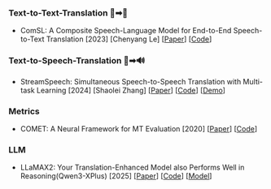 ### Text-to-Text-Translation 📄➡📄

- ComSL: A Composite Speech-Language Model for End-to-End Speech-to-Text Translation [2023] [Chenyang Le] [[Paper](https://arxiv.org/abs/2305.14838)] [[Code](https://github.com/nethermanpro/ComSL)]



### Text-to-Speech-Translation 📄➡🔊

- StreamSpeech: Simultaneous Speech-to-Speech Translation with Multi-task Learning [2024] [Shaolei Zhang] [[Paper](https://arxiv.org/abs/2406.03049)] [[Code](https://github.com/ictnlp/StreamSpeech)] [[Demo](https://ictnlp.github.io/StreamSpeech-site/)]

### Metrics

- COMET: A Neural Framework for MT Evaluation [2020] [[Paper](https://arxiv.org/abs/2009.09025)] [[Code](https://github.com/Unbabel/COMET)]

### LLM

- LLaMAX2: Your Translation-Enhanced Model also Performs Well in Reasoning(Qwen3-XPlus) [2025] [[Paper](https://arxiv.org/abs/2510.09189)] [[Code](https://github.com/CONE-MT/LLaMAX2.0)] [[Model](https://huggingface.co/collections/LLaMAX/llamax20-68ad1c154fcf2623b75a068c)]